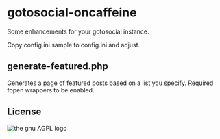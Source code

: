 # gotosocial-oncaffeine

Some enhancements for your gotosocial instance.

Copy config.ini.sample to config.ini and adjust.

## generate-featured.php

Generates a page of featured posts based on a list you specify.
Required fopen wrappers to be enabled.

## License

![the gnu AGPL logo](https://www.gnu.org/graphics/agplv3-155x51.png)